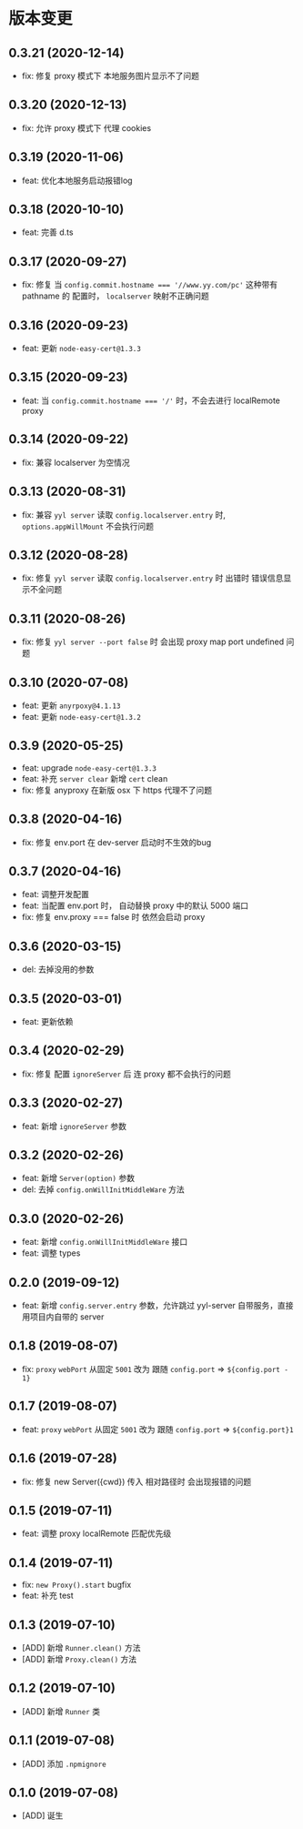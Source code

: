 # 版本变更
## 0.3.21 (2020-12-14)
* fix: 修复 proxy 模式下 本地服务图片显示不了问题

## 0.3.20 (2020-12-13)
* fix: 允许  proxy 模式下 代理 cookies
## 0.3.19 (2020-11-06)
* feat: 优化本地服务启动报错log
## 0.3.18 (2020-10-10)
* feat: 完善 d.ts
## 0.3.17 (2020-09-27)
* fix: 修复 当 `config.commit.hostname === '//www.yy.com/pc'` 这种带有 pathname 的 配置时， `localserver` 映射不正确问题
## 0.3.16 (2020-09-23)
* feat: 更新 `node-easy-cert@1.3.3`
## 0.3.15 (2020-09-23)
* feat: 当 `config.commit.hostname === '/'` 时，不会去进行 localRemote proxy
## 0.3.14 (2020-09-22)
* fix: 兼容 localserver 为空情况
## 0.3.13 (2020-08-31)
* fix: 兼容 `yyl server` 读取 `config.localserver.entry` 时, `options.appWillMount` 不会执行问题
## 0.3.12 (2020-08-28)
* fix: 修复 `yyl server` 读取 `config.localserver.entry` 时 出错时 错误信息显示不全问题

## 0.3.11 (2020-08-26)
* fix: 修复 `yyl server --port false` 时 会出现 proxy map port undefined 问题
## 0.3.10 (2020-07-08)
* feat: 更新 `anyrpoxy@4.1.13`
* feat: 更新 `node-easy-cert@1.3.2`

## 0.3.9 (2020-05-25)
* feat: upgrade `node-easy-cert@1.3.3`
* feat: 补充 `server clear` 新增 `cert` clean
* fix: 修复 anyproxy 在新版 osx 下 https 代理不了问题

## 0.3.8 (2020-04-16)
* fix: 修复 env.port 在 dev-server 启动时不生效的bug

## 0.3.7 (2020-04-16)
* feat: 调整开发配置
* feat: 当配置 env.port 时， 自动替换 proxy 中的默认 5000 端口
* fix: 修复 env.proxy === false 时 依然会启动 proxy

## 0.3.6 (2020-03-15)
* del: 去掉没用的参数

## 0.3.5 (2020-03-01)
* feat: 更新依赖

## 0.3.4 (2020-02-29)
* fix: 修复 配置 `ignoreServer` 后 连 proxy 都不会执行的问题

## 0.3.3 (2020-02-27)
* feat: 新增 `ignoreServer` 参数

## 0.3.2 (2020-02-26)
* feat: 新增 `Server(option)` 参数
* del: 去掉 `config.onWillInitMiddleWare` 方法

## 0.3.0 (2020-02-26)
* feat: 新增 `config.onWillInitMiddleWare` 接口
* feat: 调整 types 

## 0.2.0 (2019-09-12)
* feat: 新增 `config.server.entry` 参数，允许跳过 yyl-server 自带服务，直接用项目内自带的 server

## 0.1.8 (2019-08-07)
* fix: `proxy` `webPort` 从固定 `5001` 改为 跟随 `config.port` => `${config.port - 1}`

## 0.1.7 (2019-08-07)
* feat: `proxy` `webPort` 从固定 `5001` 改为 跟随 `config.port` => `${config.port}1`

## 0.1.6 (2019-07-28)
* fix: 修复 new Server({cwd}) 传入 相对路径时 会出现报错的问题

## 0.1.5 (2019-07-11)
* feat: 调整 proxy localRemote 匹配优先级

## 0.1.4 (2019-07-11)
* fix: `new Proxy().start` bugfix
* feat: 补充 test

## 0.1.3 (2019-07-10)
* [ADD] 新增 `Runner.clean()` 方法
* [ADD] 新增 `Proxy.clean()` 方法

## 0.1.2 (2019-07-10)
* [ADD] 新增 `Runner` 类

## 0.1.1 (2019-07-08)
* [ADD] 添加 `.npmignore`
## 0.1.0 (2019-07-08)
* [ADD] 诞生
